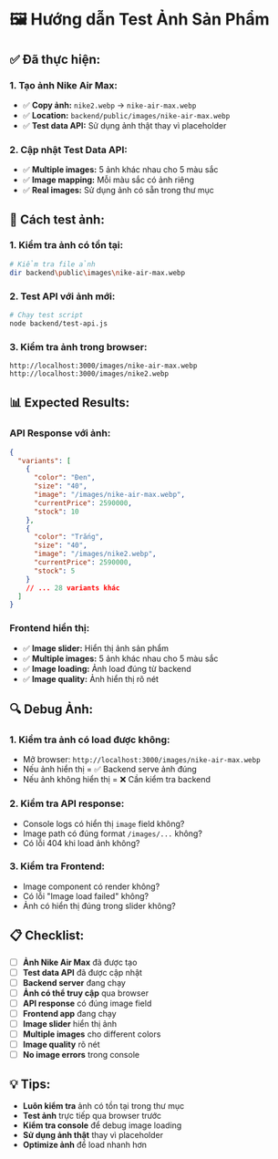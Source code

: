 # 🖼️ Hướng dẫn Test Ảnh Sản Phẩm

## ✅ **Đã thực hiện:**

### **1. Tạo ảnh Nike Air Max:**
- ✅ **Copy ảnh:** `nike2.webp` → `nike-air-max.webp`
- ✅ **Location:** `backend/public/images/nike-air-max.webp`
- ✅ **Test data API:** Sử dụng ảnh thật thay vì placeholder

### **2. Cập nhật Test Data API:**
- ✅ **Multiple images:** 5 ảnh khác nhau cho 5 màu sắc
- ✅ **Image mapping:** Mỗi màu sắc có ảnh riêng
- ✅ **Real images:** Sử dụng ảnh có sẵn trong thư mục

## 🚀 **Cách test ảnh:**

### **1. Kiểm tra ảnh có tồn tại:**
```bash
# Kiểm tra file ảnh
dir backend\public\images\nike-air-max.webp
```

### **2. Test API với ảnh mới:**
```bash
# Chạy test script
node backend/test-api.js
```

### **3. Kiểm tra ảnh trong browser:**
```
http://localhost:3000/images/nike-air-max.webp
http://localhost:3000/images/nike2.webp
```

## 📊 **Expected Results:**

### **API Response với ảnh:**
```json
{
  "variants": [
    {
      "color": "Đen",
      "size": "40",
      "image": "/images/nike-air-max.webp",
      "currentPrice": 2590000,
      "stock": 10
    },
    {
      "color": "Trắng", 
      "size": "40",
      "image": "/images/nike2.webp",
      "currentPrice": 2590000,
      "stock": 5
    }
    // ... 28 variants khác
  ]
}
```

### **Frontend hiển thị:**
- ✅ **Image slider:** Hiển thị ảnh sản phẩm
- ✅ **Multiple images:** 5 ảnh khác nhau cho 5 màu sắc
- ✅ **Image loading:** Ảnh load đúng từ backend
- ✅ **Image quality:** Ảnh hiển thị rõ nét

## 🔍 **Debug Ảnh:**

### **1. Kiểm tra ảnh có load được không:**
- Mở browser: `http://localhost:3000/images/nike-air-max.webp`
- Nếu ảnh hiển thị = ✅ Backend serve ảnh đúng
- Nếu ảnh không hiển thị = ❌ Cần kiểm tra backend

### **2. Kiểm tra API response:**
- Console logs có hiển thị `image` field không?
- Image path có đúng format `/images/...` không?
- Có lỗi 404 khi load ảnh không?

### **3. Kiểm tra Frontend:**
- Image component có render không?
- Có lỗi "Image load failed" không?
- Ảnh có hiển thị đúng trong slider không?

## 📋 **Checklist:**

- [ ] **Ảnh Nike Air Max** đã được tạo
- [ ] **Test data API** đã được cập nhật
- [ ] **Backend server** đang chạy
- [ ] **Ảnh có thể truy cập** qua browser
- [ ] **API response** có đúng image field
- [ ] **Frontend app** đang chạy
- [ ] **Image slider** hiển thị ảnh
- [ ] **Multiple images** cho different colors
- [ ] **Image quality** rõ nét
- [ ] **No image errors** trong console

## 💡 **Tips:**

- **Luôn kiểm tra** ảnh có tồn tại trong thư mục
- **Test ảnh** trực tiếp qua browser trước
- **Kiểm tra console** để debug image loading
- **Sử dụng ảnh thật** thay vì placeholder
- **Optimize ảnh** để load nhanh hơn



